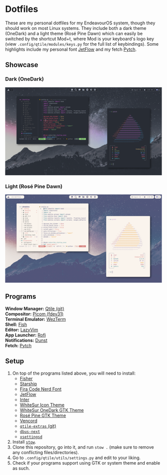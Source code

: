 # Dotfiles

These are my personal dotfiles for my EndeavourOS system, though they should work on most Linux systems. They include both a dark theme (OneDark) and a light theme (Rosé Pine Dawn) which can easily be switched by the shortcut Mod+t, where Mod is your keyboard's logo key (view `.config/qtile/modules/keys.py` for the full list of keybindings). Some highlights include my personal font [JetFlow](https://github.com/kritdass/JetFlow) and my fetch [Pytch](https://github.com/kritdass/pytch).

## Showcase

### Dark (OneDark)
![](./screenshots/screenshot_dark.png)
### Light (Rosé Pine Dawn)
![](./screenshots/screenshot_light.png)

## Programs
**Window Manager:** [Qtile (git)](https://qtile.readthedocs.io/en/latest/) \
**Compositor:** [Picom (fdev31)](https://github.com/fdev31/picom/) \
**Terminal Emulator:** [WezTerm](https://wezfurlong.org/wezterm/) \
**Shell:** [Fish](https://fishshell.com/) \
**Editor:** [LazyVim](https://www.lazyvim.org/) \
**App Launcher:** [Rofi](https://github.com/davatorium/rofi) \
**Notifications:** [Dunst](https://dunst-project.org/) \
**Fetch:** [Pytch](https://github.com/kritdass/pytch)

## Setup
1. On top of the programs listed above, you will need to install:
    - [Fisher](https://github.com/jorgebucaran/fisher)
    - [Starship](https://starship.rs/)
    - [Fira Code Nerd Font](https://github.com/ryanoasis/nerd-fonts/tree/master/patched-fonts/FiraCode)
    - [JetFlow](https://github.com/kritdass/JetFlow/)
    - [Inter](https://fonts.google.com/specimen/Inter)
    - [WhiteSur Icon Theme](https://github.com/vinceliuice/WhiteSur-icon-theme)
    - [WhiteSur OneDark GTK Theme](https://github.com/xXTgamerXx/WhiteSur-onedark-gtk-theme)
    - [Rosé Pine GTK Theme](https://github.com/rose-pine/gtk)
    - [Vencord](https://vencord.dev/)
    - [`qtile-extras` (git)](https://qtile-extras.readthedocs.io/en/latest/)
    - [`dbus-next`](https://github.com/altdesktop/python-dbus-next/)
    - [`xsettingsd`](https://codeberg.org/derat/xsettingsd)
2. Install [`stow`](https://www.gnu.org/software/stow/).
3. Clone this repository, go into it, and run `stow .` (make sure to remove any conflicting files/directories).
4. Go to `.config/qtile/utils/settings.py` and edit to your liking.
5. Check if your programs support using GTK or system theme and enable as such.
